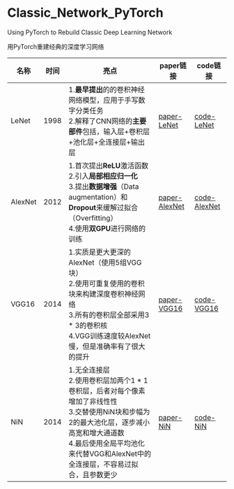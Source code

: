 # Classic_Network_PyTorch
Using PyTorch to Rebuild Classic Deep Learning Network

用PyTorch重建经典的深度学习网络



| 名称 | 时间 | 亮点 | paper链接 | code链接 |
| ------ | ---- | --------- | ---------- | --------- |
| LeNet  | 1998 | 1.**最早提出**的的卷积神经网络模型，应用于手写数字分类任务<br />2.解释了CNN网络的**主要部件**包括，输入层+卷积层+池化层+全连接层+输出层 | [paper-LeNet](https://ieeexplore.ieee.org/document/726791) | [code-LeNet](https://github.com/Windxy/Classic_Network_PyTorch/blob/main/LeNet.py) |
| AlexNet| 2012 | 1.首次提出**ReLU**激活函数<br />2.引入**局部相应归一化**<br />3.提出**数据增强**（Data augmentation）和**Dropout**来缓解过拟合（Overfitting）<br/>4.使用**双GPU**进行网络的训练 | [paper-AlexNet](https://www.cnblogs.com/linzzz98/articles/13410329.html) | [code-AlexNet](https://github.com/Windxy/Classic_Network_PyTorch/blob/main/AlexNet.py) |
| VGG16  | 2014 | 1.实质是更大更深的AlexNet（使用5组VGG块）<br /> 2.使用可重复使用的卷积块来构建深度卷积神经网络<br /> 3.所有的卷积层全部采用3 * 3的卷积核<br /> 4.VGG训练速度较AlexNet慢，但是准确率有了很大的提升<br />| [paper-VGG16](https://zh-v2.d2l.ai/chapter_convolutional-modern/vgg.html) | [code-VGG16](https://github.com/Windxy/Classic_Network_PyTorch/blob/main/VGG16.py)|
| NiN    | 2014 | 1.无全连接层<br /> 2.使用卷积层加两个1 * 1卷积层，后者对每个像素增加了非线性性<br />3.交替使用NiN块和步幅为2的最大池化层，逐步减小高宽和增大通道数<br /> 4.最后使用全局平均池化来代替VGG和AlexNet中的全连接层，不容易过拟合，且参数更少<br />  | [paper-NiN](https://zh-v2.d2l.ai/chapter_convolutional-modern/nin.html) |[code-NiN](https://github.com/Windxy/Classic_Network_PyTorch/blob/main/NiN.py)  |

